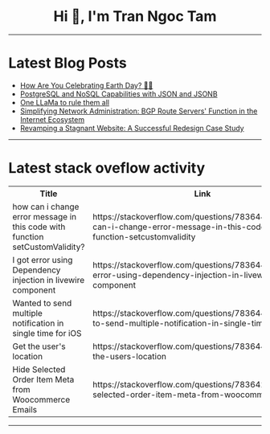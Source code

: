 <h1 align="center">Hi 👋, I'm Tran Ngoc Tam</h1>

---

# Latest Blog Posts 
<!-- BLOG-POST-LIST:START -->
- [How Are You Celebrating Earth Day? 🌱💧](https://dev.to/devteam/how-are-you-celebrating-earth-day-29aa)
- [PostgreSQL and NoSQL Capabilities with JSON and JSONB](https://dev.to/dbvismarketing/postgresql-and-nosql-capabilities-with-json-and-jsonb-54i)
- [One LLaMa to rule them all](https://dev.to/giuliano1993/one-llama-to-rule-them-all-2je8)
- [Simplifying Network Administration: BGP Route Servers&#39; Function in the Internet Ecosystem](https://dev.to/decix/simplifying-network-administration-bgp-route-servers-function-in-the-internet-ecosystem-nod)
- [Revamping a Stagnant Website: A Successful Redesign Case Study](https://dev.to/juc/revamping-a-stagnant-website-a-successful-redesign-case-study-4a5c)
<!-- BLOG-POST-LIST:END -->

---

# Latest stack oveflow activity
<table>
  <tr><th>Title</th><th>Link</th></tr>
  <!-- STACKOVERFLOW:START --><tr><td>how can i change error message in this code with function setCustomValidity?</td><td>https://stackoverflow.com/questions/78364477/how-can-i-change-error-message-in-this-code-with-function-setcustomvalidity</td></tr><tr><td>I got error using Dependency injection in livewire component</td><td>https://stackoverflow.com/questions/78364462/i-got-error-using-dependency-injection-in-livewire-component</td></tr><tr><td>Wanted to send multiple notification in single time for iOS</td><td>https://stackoverflow.com/questions/78364442/wanted-to-send-multiple-notification-in-single-time-for-ios</td></tr><tr><td>Get the user&#39;s location</td><td>https://stackoverflow.com/questions/78364422/get-the-users-location</td></tr><tr><td>Hide Selected Order Item Meta from Woocommerce Emails</td><td>https://stackoverflow.com/questions/78364224/hide-selected-order-item-meta-from-woocommerce-emails</td></tr><!-- STACKOVERFLOW:END -->
</table>

---


